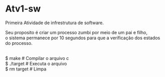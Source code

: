 # Atv1-sw
Primeira Atividade de infrestrutura de software.<br/>

Seu proposito é criar um processo zumbi por meio de um pai e filho,<br/>
o sistema permanece por 10 segundos para que a verificação dos estados<br/>
do processo.<br/>

<br/>
  $ make         # Compilar o arquivo c<br/>
  $ ./target     # Executa o arquivo<br/>
  $ rm target    # Limpa<br/>
